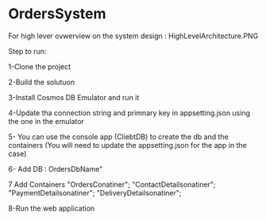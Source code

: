 # OrdersSystem

For high lever ovwerview on the system design : HighLevelArchitecture.PNG

Step to run:

1-Clone the project

2-Build the solutuon

3-Install Cosmos DB Emulator and run it

4-Update tha connection string and primnary key in appsetting.json using the one in the emulator

5- You can use the console app (CliebtDB) to create the db and the containers (You will need to update the appsetting.json for the app in the case)

6- Add DB : OrdersDbName"

7 Add Containers
         "OrdersConatiner";
         "ContactDetailsonatiner";
         "PaymentDetailsonatiner";
         "DeliveryDetailsonatiner";
		 
8-Run the web application


